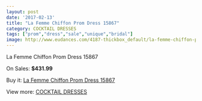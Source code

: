 ```yaml
---
layout: post
date: '2017-02-13'
title: "La Femme Chiffon Prom Dress 15867"
category: COCKTAIL DRESSES
tags: ["prom","dress","sale","unique","bridal"]
image: http://www.eudances.com/4187-thickbox_default/la-femme-chiffon-prom-dress-15867.jpg
---
```

La Femme Chiffon Prom Dress 15867

On Sales: **$431.99**
<a href="https://www.eudances.com/en/cocktail-dresses/1398-la-femme-chiffon-prom-dress-15867.html"><amp-img layout="responsive" width="600" height="600" src="//www.eudances.com/4187-thickbox_default/la-femme-chiffon-prom-dress-15867.jpg" alt="La Femme Chiffon Prom Dress 15867 0" /></a>
<a href="https://www.eudances.com/en/cocktail-dresses/1398-la-femme-chiffon-prom-dress-15867.html"><amp-img layout="responsive" width="600" height="600" src="//www.eudances.com/4188-thickbox_default/la-femme-chiffon-prom-dress-15867.jpg" alt="La Femme Chiffon Prom Dress 15867 1" /></a>
<a href="https://www.eudances.com/en/cocktail-dresses/1398-la-femme-chiffon-prom-dress-15867.html"><amp-img layout="responsive" width="600" height="600" src="//www.eudances.com/4189-thickbox_default/la-femme-chiffon-prom-dress-15867.jpg" alt="La Femme Chiffon Prom Dress 15867 2" /></a>

Buy it: [La Femme Chiffon Prom Dress 15867](https://www.eudances.com/en/cocktail-dresses/1398-la-femme-chiffon-prom-dress-15867.html "La Femme Chiffon Prom Dress 15867")

View more: [COCKTAIL DRESSES](https://www.eudances.com/en/14-cocktail-dresses "COCKTAIL DRESSES")